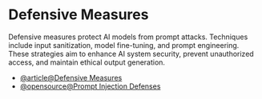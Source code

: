 # Defensive Measures

Defensive measures protect AI models from prompt attacks. Techniques include input sanitization, model fine-tuning, and prompt engineering. These strategies aim to enhance AI system security, prevent unauthorized access, and maintain ethical output generation.

- [@article@Defensive Measures](https://learnprompting.org/docs/prompt_hacking/defensive_measures/overview)
- [@opensource@Prompt Injection Defenses](https://github.com/tldrsec/prompt-injection-defenses?tab=readme-ov-file#prompt-injection-defenses)
